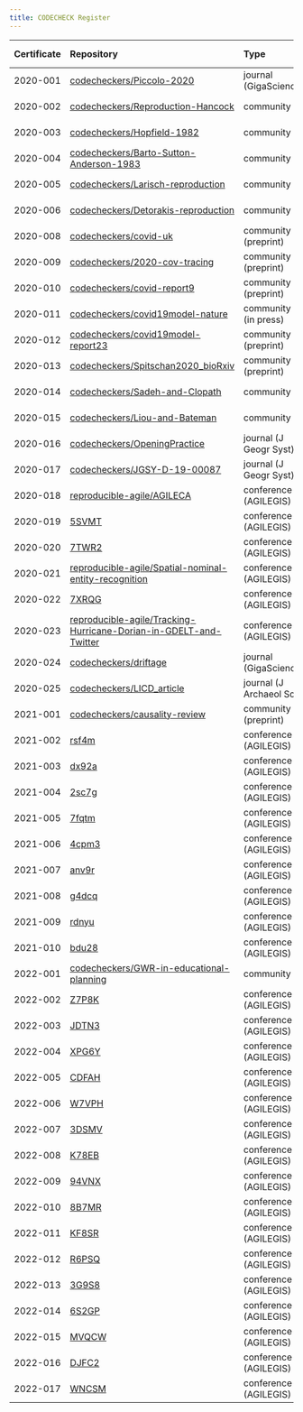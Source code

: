 ```yaml
---
title: CODECHECK Register
---
```


|Certificate |Repository                                                                                                                                                |Type                     |Issue                                                    |Report                                 |Check date |
|:-------|:--------------------------------|:------------------|:---|:--------------------------|:----------|
|2020-001    |[codecheckers/Piccolo-2020](https://github.com/codecheckers/Piccolo-2020)                                                                                 |journal (GigaScience)    |NA                                                       |http://doi.org/10.5281/zenodo.3674056  |2019-02-14 |
|2020-002    |[codecheckers/Reproduction-Hancock](https://github.com/codecheckers/Reproduction-Hancock)                                                                 |community                |[2](https://github.com/codecheckers/register/issues/2)   |http://doi.org/10.5281/zenodo.3750741  |2020-04-13 |
|2020-003    |[codecheckers/Hopfield-1982](https://github.com/codecheckers/Hopfield-1982)                                                                               |community                |[1](https://github.com/codecheckers/register/issues/1)   |https://doi.org/10.5281/zenodo.3741797 |2020-04-06 |
|2020-004    |[codecheckers/Barto-Sutton-Anderson-1983](https://github.com/codecheckers/Barto-Sutton-Anderson-1983)                                                     |community                |[4](https://github.com/codecheckers/register/issues/4)   |https://doi.org/10.5281/zenodo.3827371 |2020-05-14 |
|2020-005    |[codecheckers/Larisch-reproduction](https://github.com/codecheckers/Larisch-reproduction)                                                                 |community                |[5](https://github.com/codecheckers/register/issues/5)   |https://doi.org/10.5281/zenodo.3959175 |2020-07-23 |
|2020-006    |[codecheckers/Detorakis-reproduction](https://github.com/codecheckers/Detorakis-reproduction)                                                             |community                |[6](https://github.com/codecheckers/register/issues/6)   |https://doi.org/10.5281/zenodo.3948353 |2020-07-16 |
|2020-008    |[codecheckers/covid-uk](https://github.com/codecheckers/covid-uk)                                                                                         |community (preprint)     |[8](https://github.com/codecheckers/register/issues/8)   |http://doi.org/10.5281/zenodo.3746024  |2020-04-09 |
|2020-009    |[codecheckers/2020-cov-tracing](https://github.com/codecheckers/2020-cov-tracing)                                                                         |community (preprint)     |[9](https://github.com/codecheckers/register/issues/9)   |http://doi.org/10.5281/zenodo.3767060  |2020-04-26 |
|2020-010    |[codecheckers/covid-report9](https://github.com/codecheckers/covid-report9)                                                                               |community (preprint)     |[14](https://github.com/codecheckers/register/issues/14) |https://doi.org/10.5281/zenodo.3865491 |2020-05-29 |
|2020-011    |[codecheckers/covid19model-nature](https://github.com/codecheckers/covid19model-nature)                                                                   |community (in press)     |[18](https://github.com/codecheckers/register/issues/18) |https://doi.org/10.5281/zenodo.3893138 |2020-06-13 |
|2020-012    |[codecheckers/covid19model-report23](https://github.com/codecheckers/covid19model-report23)                                                               |community (preprint)     |[19](https://github.com/codecheckers/register/issues/19) |https://doi.org/10.5281/zenodo.3893617 |2020-06-14 |
|2020-013    |[codecheckers/Spitschan2020_bioRxiv](https://github.com/codecheckers/Spitschan2020_bioRxiv)                                                               |community (preprint)     |[20](https://github.com/codecheckers/register/issues/20) |https://doi.org/10.5281/zenodo.3947959 |2020-07-14 |
|2020-014    |[codecheckers/Sadeh-and-Clopath](https://github.com/codecheckers/Sadeh-and-Clopath)                                                                       |community                |[21](https://github.com/codecheckers/register/issues/21) |https://doi.org/10.5281/zenodo.3967326 |2020-07-28 |
|2020-015    |[codecheckers/Liou-and-Bateman](https://github.com/codecheckers/Liou-and-Bateman)                                                                         |community                |[22](https://github.com/codecheckers/register/issues/22) |https://doi.org/10.5281/zenodo.3978402 |2020-08-04 |
|2020-016    |[codecheckers/OpeningPractice](https://github.com/codecheckers/OpeningPractice)                                                                           |journal (J Geogr Syst)   |[15](https://github.com/codecheckers/register/issues/15) |https://doi.org/10.5281/zenodo.3981253 |2020-06-02 |
|2020-017    |[codecheckers/JGSY-D-19-00087](https://github.com/codecheckers/JGSY-D-19-00087)                                                                           |journal (J Geogr Syst)   |[24](https://github.com/codecheckers/register/issues/24) |https://doi.org/10.5281/zenodo.4003848 |2020-08-27 |
|2020-018    |[reproducible-agile/AGILECA](https://github.com/reproducible-agile/AGILECA)                                                                               |conference (AGILEGIS)    |[25](https://github.com/codecheckers/register/issues/25) |https://doi.org/10.17605/OSF.IO/ZTC7M  |2020-07-13 |
|2020-019    |[5SVMT](https://osf.io/5SVMT)                                                                                                                             |conference (AGILEGIS)    |[25](https://github.com/codecheckers/register/issues/25) |https://doi.org/10.17605/OSF.IO/5SVMT  |2020-07-13 |
|2020-020    |[7TWR2](https://osf.io/7TWR2)                                                                                                                             |conference (AGILEGIS)    |[25](https://github.com/codecheckers/register/issues/25) |https://doi.org/10.17605/OSF.IO/7TWR2  |2020-07-13 |
|2020-021    |[reproducible-agile/Spatial-nominal-entity-recognition](https://github.com/reproducible-agile/Spatial-nominal-entity-recognition)                         |conference (AGILEGIS)    |[25](https://github.com/codecheckers/register/issues/25) |https://doi.org/10.17605/OSF.IO/SUWPJ  |2020-07-13 |
|2020-022    |[7XRQG](https://osf.io/7XRQG)                                                                                                                             |conference (AGILEGIS)    |[25](https://github.com/codecheckers/register/issues/25) |https://doi.org/10.17605/OSF.IO/7XRQG  |2020-07-13 |
|2020-023    |[reproducible-agile/Tracking-Hurricane-Dorian-in-GDELT-and-Twitter](https://github.com/reproducible-agile/Tracking-Hurricane-Dorian-in-GDELT-and-Twitter) |conference (AGILEGIS)    |[25](https://github.com/codecheckers/register/issues/25) |https://doi.org/10.17605/OSF.IO/XS5YR  |2020-07-13 |
|2020-024    |[codecheckers/driftage](https://github.com/codecheckers/driftage)                                                                                         |journal (GigaScience)    |[31](https://github.com/codecheckers/register/issues/31) |https://doi.org/10.5281/zenodo.4310025 |2020-12-07 |
|2020-025    |[codecheckers/LICD_article](https://github.com/codecheckers/LICD_article)                                                                                 |journal (J Archaeol Sci) |[29](https://github.com/codecheckers/register/issues/29) |https://doi.org/10.5281/zenodo.4279275 |2020-11-19 |
|2021-001    |[codecheckers/causality-review](https://github.com/codecheckers/causality-review)                                                                         |community (preprint)     |[35](https://github.com/codecheckers/register/issues/35) |https://doi.org/10.5281/zenodo.4720843 |2021-04-27 |
|2021-002    |[rsf4m](https://osf.io/rsf4m)                                                                                                                             |conference (AGILEGIS)    |[38](https://github.com/codecheckers/register/issues/38) |https://doi.org/10.17605/osf.io/rsf4m  |2021-06-10 |
|2021-003    |[dx92a](https://osf.io/dx92a)                                                                                                                             |conference (AGILEGIS)    |[38](https://github.com/codecheckers/register/issues/38) |https://doi.org/10.17605/osf.io/dx92a  |2021-06-10 |
|2021-004    |[2sc7g](https://osf.io/2sc7g)                                                                                                                             |conference (AGILEGIS)    |[38](https://github.com/codecheckers/register/issues/38) |https://doi.org/10.17605/osf.io/2sc7g  |2021-06-10 |
|2021-005    |[7fqtm](https://osf.io/7fqtm)                                                                                                                             |conference (AGILEGIS)    |[38](https://github.com/codecheckers/register/issues/38) |https://doi.org/10.17605/osf.io/7fqtm  |2021-06-10 |
|2021-006    |[4cpm3](https://osf.io/4cpm3)                                                                                                                             |conference (AGILEGIS)    |[38](https://github.com/codecheckers/register/issues/38) |https://doi.org/10.17605/OSF.IO/4CPM3  |2021-06-10 |
|2021-007    |[anv9r](https://osf.io/anv9r)                                                                                                                             |conference (AGILEGIS)    |[38](https://github.com/codecheckers/register/issues/38) |https://doi.org/10.17605/osf.io/anv9r  |2021-06-10 |
|2021-008    |[g4dcq](https://osf.io/g4dcq)                                                                                                                             |conference (AGILEGIS)    |[38](https://github.com/codecheckers/register/issues/38) |https://doi.org/10.17605/osf.io/g4dcq  |2021-06-10 |
|2021-009    |[rdnyu](https://osf.io/rdnyu)                                                                                                                             |conference (AGILEGIS)    |[38](https://github.com/codecheckers/register/issues/38) |https://doi.org/10.17605/osf.io/rdnyu  |2021-06-10 |
|2021-010    |[bdu28](https://osf.io/bdu28)                                                                                                                             |conference (AGILEGIS)    |[38](https://github.com/codecheckers/register/issues/38) |https://doi.org/10.17605/osf.io/bdu28  |2021-06-10 |
|2022-001    |[codecheckers/GWR-in-educational-planning](https://github.com/codecheckers/GWR-in-educational-planning)                                                   |community                |[40](https://github.com/codecheckers/register/issues/40) |https://doi.org/10.5281/zenodo.6040066 |2022-01-19 |
|2022-002    |[Z7P8K](https://osf.io/Z7P8K)                                                                                                                             |conference (AGILEGIS)    |[41](https://github.com/codecheckers/register/issues/41) |https://doi.org/10.17605/osf.io/z7p8k  |2022-07-09 |
|2022-003    |[JDTN3](https://osf.io/JDTN3)                                                                                                                             |conference (AGILEGIS)    |[41](https://github.com/codecheckers/register/issues/41) |https://doi.org/10.17605/OSF.IO/JDTN3  |2022-07-09 |
|2022-004    |[XPG6Y](https://osf.io/XPG6Y)                                                                                                                             |conference (AGILEGIS)    |[41](https://github.com/codecheckers/register/issues/41) |https://doi.org/10.17605/osf.io/XPG6Y  |2021-07-09 |
|2022-005    |[CDFAH](https://osf.io/CDFAH)                                                                                                                             |conference (AGILEGIS)    |[41](https://github.com/codecheckers/register/issues/41) |https://doi.org/10.17605/osf.io/cdfah  |2022-07-09 |
|2022-006    |[W7VPH](https://osf.io/W7VPH)                                                                                                                             |conference (AGILEGIS)    |[41](https://github.com/codecheckers/register/issues/41) |https://doi.org/10.17605/osf.io/W7VPH  |2022-07-09 |
|2022-007    |[3DSMV](https://osf.io/3DSMV)                                                                                                                             |conference (AGILEGIS)    |[41](https://github.com/codecheckers/register/issues/41) |https://doi.org/10.17605/OSF.IO/3DSMV  |2022-07-09 |
|2022-008    |[K78EB](https://osf.io/K78EB)                                                                                                                             |conference (AGILEGIS)    |[41](https://github.com/codecheckers/register/issues/41) |https://doi.org/10.17605/OSF.IO/K78EB  |2022-07-09 |
|2022-009    |[94VNX](https://osf.io/94VNX)                                                                                                                             |conference (AGILEGIS)    |[41](https://github.com/codecheckers/register/issues/41) |https://doi.org/10.17605/osf.io/94vnx  |2021-07-09 |
|2022-010    |[8B7MR](https://osf.io/8B7MR)                                                                                                                             |conference (AGILEGIS)    |[41](https://github.com/codecheckers/register/issues/41) |https://doi.org/10.17605/osf.io/8b7mr  |2022-07-09 |
|2022-011    |[KF8SR](https://osf.io/KF8SR)                                                                                                                             |conference (AGILEGIS)    |[41](https://github.com/codecheckers/register/issues/41) |https://doi.org/10.17605/osf.io/kf8sr  |2022-07-09 |
|2022-012    |[R6PSQ](https://osf.io/R6PSQ)                                                                                                                             |conference (AGILEGIS)    |[41](https://github.com/codecheckers/register/issues/41) |https://doi.org/10.17605/osf.io/r6psq  |2022-07-09 |
|2022-013    |[3G9S8](https://osf.io/3G9S8)                                                                                                                             |conference (AGILEGIS)    |[41](https://github.com/codecheckers/register/issues/41) |https://doi.org/10.17605/osf.io/3g9s8  |2022-07-09 |
|2022-014    |[6S2GP](https://osf.io/6S2GP)                                                                                                                             |conference (AGILEGIS)    |[41](https://github.com/codecheckers/register/issues/41) |https://doi.org/10.17605/osf.io/6s2gp  |2022-07-09 |
|2022-015    |[MVQCW](https://osf.io/MVQCW)                                                                                                                             |conference (AGILEGIS)    |[41](https://github.com/codecheckers/register/issues/41) |https://doi.org/10.17605/osf.io/mvqcw  |2021-07-09 |
|2022-016    |[DJFC2](https://osf.io/DJFC2)                                                                                                                             |conference (AGILEGIS)    |[41](https://github.com/codecheckers/register/issues/41) |https://doi.org/10.17605/OSF.IO/DJFC2  |2021-07-09 |
|2022-017    |[WNCSM](https://osf.io/WNCSM)                                                                                                                             |conference (AGILEGIS)    |[41](https://github.com/codecheckers/register/issues/41) |https://doi.org/10.17605/osf.io/wncsm  |2022-07-09 |
